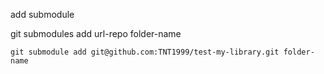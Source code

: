 add submodule

git submodules add url-repo folder-name

`git submodule add git@github.com:TNT1999/test-my-library.git folder-name`

